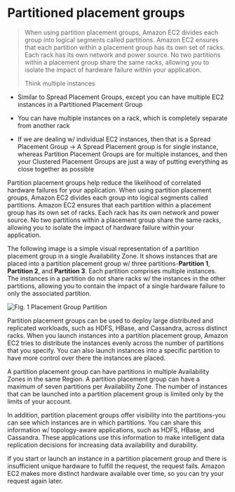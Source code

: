 # Partitioned placement groups

> When using partition placement groups, Amazon EC2 divides each group into logical segments called partitions. Amazon EC2 ensures that each partition within a placement group has its own set of racks. Each rack has its own network and power source. No two partitions within a placement group share the same racks, allowing you to isolate the impact of hardware failure within your application.
>
> Think multiple instances

* Similar to Spread Placement Groups, except you can have multiple EC2 instances in a Partitioned Placement Group

* You can have multiple instances on a rack, which is completely separate from another rack

* If we are dealing w/ individual EC2 instances, then that is a Spread Placement Group → A Spread Placement group is for single instance, whereas Partition Placement Groups are for multiple instances, and then your Clustered Placement Groups are just a way of putting everything as close together as possible

Partition placement groups help reduce the likelihood of correlated hardware failures for your application. When using partition placement groups, Amazon EC2 divides each group into logical segments called partitions. Amazon EC2 ensures that each partition within a placement group has its own set of racks. Each rack has its own network and power source. No two partitions within a placement group share the same racks, allowing you to isolate the impact of hardware failure within your application.

The following image is a simple visual representation of a partition placement group in a single Availability Zone. It shows instances that are placed into a partition placement group w/ three partitions-**Partition 1**, **Partition 2**, and **Partition 3**. Each partition comprises multiple instances. The instances in a partition do not share racks w/ the instances in the other partitions, allowing you to contain the impact of a single hardware failure to only the associated partition.

![Fig. 1 Placement Group Partition](https://docs.aws.amazon.com/AWSEC2/latest/UserGuide/images/placement-group-partition.png)

Partition placement groups can be used to deploy large distributed and replicated workloads, such as HDFS, HBase, and Cassandra, across distinct racks. When you launch instances into a partition placement group, Amazon EC2 tries to distribute the instances evenly across the number of partitions that you specify. You can also launch instances into a specific partition to have more control over there the instances are placed.

A partition placement group can have partitions in multiple Availability Zones in the same Region. A partition placement group can have a maximum of seven partitions per Availability Zone. The number of instances that can be launched into a partition placement group is limited only by the limits of your account.

In addition, partition placement groups offer visibility into the partitions-you can see which instances are in which partitions. You can share this information w/ topology-aware applications, such as HDFS, HBase, and Cassandra. These applications use this information to make intelligent data replication decisions for increasing data availability and durability.

If you start or launch an instance in a partition placement group and there is insufficient unique hardware to fulfill the request, the request fails. Amazon EC2 makes more distinct hardware available over time, so you can try your request again later.
